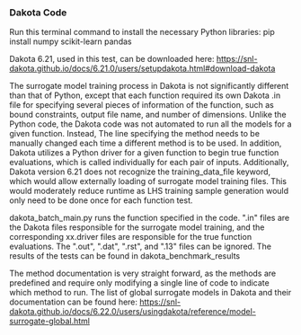 ### Dakota Code

Run this terminal command to install the necessary Python libraries: pip install numpy scikit-learn pandas

Dakota 6.21, used in this test, can be downloaded here: https://snl-dakota.github.io/docs/6.21.0/users/setupdakota.html#download-dakota

The surrogate model training process in Dakota is not significantly different than that of Python, except that each function required its own Dakota .in file for specifying several pieces of information of the function, such as bound constraints, output file name, and number of dimensions. Unlike the Python code, the Dakota code was not automated to run all the models for a given function. Instead, The line specifying the method needs to be manually changed each time a different method is to be used. In addition, Dakota utilizes a Python driver for a given function to begin true function evaluations, which is called individually for each pair of inputs. Additionally, Dakota version 6.21 does not recognize the training_data_file keyword, which would allow externally loading of surrogate model training files. This would moderately reduce runtime as LHS training sample generation would only need to be done once for each function test.

dakota_batch_main.py runs the function specified in the code. ".in" files are the Dakota files responsible for the surrogate model training, and the corresponding xx.driver files are responsible for the true function evaluations. The ".out", ".dat", ".rst", and ".13" files can be ignored. The results of the tests can be found in dakota_benchmark_results

The method documentation is very straight forward, as the methods are predefined and require only modifying a single line of code to indicate which method to run. The list of global surrogate models in Dakota and their documentation can be found here: https://snl-dakota.github.io/docs/6.22.0/users/usingdakota/reference/model-surrogate-global.html
